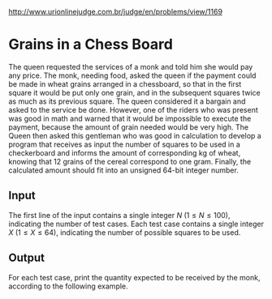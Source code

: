 http://www.urionlinejudge.com.br/judge/en/problems/view/1169

# Grains in a Chess Board

The queen requested the services of a monk and told him she would pay any
price. The monk, needing food, asked the queen if the payment could be made in
wheat grains arranged in a chessboard, so that in the first square it would be
put only one grain, and in the subsequent squares twice as much as its
previous square. The queen considered it a bargain and asked to the service be
done. However, one of the riders who was present was good in math and warned
that it would be impossible to execute the payment, because the amount of
grain needed would be very high. The Queen then asked this gentleman who was
good in calculation to develop a program that receives as input the number of
squares to be used in a checkerboard and informs the amount of corresponding
kg of wheat, knowing that 12 grains of the cereal correspond to one gram.
Finally, the calculated amount should fit into an unsigned 64-bit integer
number.

## Input

The first line of the input contains a single integer $N$
($1 \leq N \leq 100$), indicating the number of test cases. Each test case
contains a single integer $X$ ($1 \leq X \leq 64$), indicating the number of
possible squares to be used.

## Output

For each test case, print the quantity expected to be received by the monk,
according to the following example.
